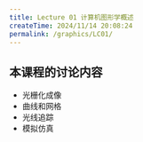```yaml
---
title: Lecture 01 计算机图形学概述
createTime: 2024/11/14 20:08:24
permalink: /graphics/LC01/
---
```

## 本课程的讨论内容

- 光栅化成像
- 曲线和网格
- 光线追踪
- 模拟仿真
